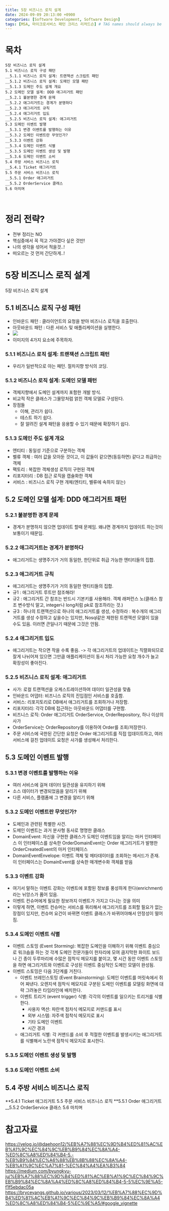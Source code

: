 ```yaml
---
title: 5장 비즈니스 로직 설계
date: 2024-09-09 20:13:00 +0900
categories: [Software Development, Software Design]
tags: [MSA, 마이크로서비스 패턴 크리스 리처드슨] # TAG names should always be lowercase
---
```


# 목차

```
5장 비즈니스 로직 설계
5.1 비즈니스 로직 구성 패턴
__5.1.1 비즈니스 로직 설계: 트랜잭션 스크립트 패턴
__5.1.2 비즈니스 로직 설계: 도메인 모델 패턴
__5.1.3 도메인 주도 설계 개요
5.2 도메인 모델 설계: DDD 애그리거트 패턴
__5.2.1 불분명한 경계 문제
__5.2.2 애그리거트는 경계가 분명하다
__5.2.3 애그리거트 규칙
__5.2.4 애그리거트 입도
__5.2.5 비즈니스 로직 설계: 애그리거트
5.3 도메인 이벤트 발행
__5.3.1 변경 이벤트를 발행하는 이유
__5.3.2 도메인 이벤트란 무엇인가?
__5.3.3 이벤트 강화
__5.3.4 도메인 이벤트 식별
__5.3.5 도메인 이벤트 생성 및 발행
__5.3.6 도메인 이벤트 소비
5.4 주방 서비스 비즈니스 로직
__5.4.1 Ticket 애그리거트
5.5 주문 서비스 비즈니스 로직
__5.5.1 Order 애그리거트
__5.5.2 OrderService 클래스
5.6 마치며



```

# 정리 전략?

- 전부 정리는 NO
- 핵심중에서 꼭 적고 가야겠다 싶은 것만!
- 나의 생각을 섞어서 적을것..!
- 떠오르는 것 먼저 간단하게..!

# 5장 비즈니스 로직 설계

5장 비즈니스 로직 설계

## 5.1 비즈니스 로직 구성 패턴

- 인바운드 패턴 : 클라이언트의 요청을 받아 비즈니스 로직을 호출한다.
- 아웃바운드 패턴 : 다른 서비스 및 애플리케이션을 실행한다.
- ![](assets/img/posts/2024-09-09-21-07-34.png)
- 이미지의 4가지 요소에 주목하자.

### 5.1.1 비즈니스 로직 설계: 트랜잭션 스크립트 패턴

- 우리가 일반적으로 아는 패턴. 절차지향 방식의 코딩.

### 5.1.2 비즈니스 로직 설계: 도메인 모델 패턴

- 객체지향에서 도메인 설계까지 포함한 개발 방식.
- 비교적 작은 클래스가 그물망처럼 얽힌 객체 모델로 구성된다.
- 장점들
  - 이해, 관리가 쉽다.
  - 테스트 하기 쉽다.
  - 잘 알려진 설계 패턴을 응용할 수 있기 때문에 확장하기 쉽다.

### 5.1.3 도메인 주도 설계 개요

- 엔티티 : 동일성 기준으로 구분하는 객체
- 벨류 객체 : 여러 값을 모아둔 것이고, 이 값들이 같으면(동등하면) 같다고 취급하는 객체
- 팩토리 : 복잡한 객체생성 로직이 구현된 객체
- 리포지터리 : DB 접근 로직을 캡슐화한 객체
- 서비스 : 비즈니스 로직 구현 개체(엔티티, 벨류에 속하지 않는)

## 5.2 도메인 모델 설계: DDD 애그리거트 패턴

### 5.2.1 불분명한 경계 문제

- 경계가 분명하지 않으면 업데이트 할때 문제임. 왜냐면 경계까지 업데이트 하는것이 보통이기 때문임.

### 5.2.2 애그리거트는 경계가 분명하다

- 애그리거트는 생명주기가 거의 동일한, 한단위로 취급 가능한 엔티티들의 집합.

### 5.2.3 애그리거트 규칙

- 애그리거트는 생명주기가 거의 동일한 엔티티들의 집합.
- 규1 : 애그리거트 루트만 참조해라!
- 규2 : 애그리거트 간 참조는 반드시 기본키를 사용해라. 객체 래퍼런스 노(클래스 참조 변수방식 말고, integer나 long처럼 pk로 참조하라는 것.)
- 규3 : 하나의 트랜잭션으로 하나의 애그리거트를 생성, 수정하라 : 복수개의 에그리거트를 생성 수정하고 싶을수는 있지만, Nosql같은 제한된 트랜잭션 모델이 있을 수도 있음. 이러면 큰일나기 때문에 그것은 안됨.

### 5.2.4 애그리거트 입도

- 애그리거트는 작으면 작을 수록 좋음. -> 각 애그리거트의 업데이트는 직렬화되므로 잘게 나뉘어져 있으면 그만큼 애플리케이션이 동시 처리 가능한 요청 개수가 늘고 확장성이 좋아진다.

### 5.2.5 비즈니스 로직 설계: 애그리거트

- 사가: 로컬 트랜잭션을 오케스트레이션하여 데이터 일관성을 맞춤
- 인바운드 어댑터: 비즈니스 로직의 진입점인 서비스를 호출함.
- 서비스: 리포지토리로 DB에서 애그리거트를 조회하거나 저장함.
- 리포지터리: 각각 DB에 접근하는 아웃바운드 어댑터를 구현함.
- 비즈니스 로직: Order 애그리거트 OrderService, OrderRepository, 하나 이상의 사가
- OrderService는 OrderRepository를 이용하여 Order를 조회/저장한다.
- 주문 서비스에 국한된 간단한 요청은 Order 애그리거트를 직접 업데이트하고, 여러 서비스에 걸친 업데이트 요청은 사가를 생성해서 처리한다.

## 5.3 도메인 이벤트 발행

### 5.3.1 변경 이벤트를 발행하는 이유

- 여러 서비스에 걸쳐 데이터 일관성을 유지하기 위해
- 소스 데이터가 변경되었음을 알리기 위해
- 다른 서비스, 플램폼에 그 변경을 알리기 위해

### 5.3.2 도메인 이벤트란 무엇인가?

- 도메인과 관련된 특별한 사건.
- 도메인 이벤트는 과거 분사형 동사로 명명한 클래스
- DomainEvent: 자신을 구현한 클래스가 도메인 이벤트임을 알리는 마커 인터페이스
  이 인터페이스를 상속한 OrderDomainEvent는 Order 애그리거트가 발행한 OrderCreatedEvent의 마커 인터페이스
- DomainEventEnvelope: 이벤트 객체 및 메타데이터를 조회하는 메서드가 존재. 이 인터페이스는 DomainEvent를 상속한 매개변수화 객체를 받음

### 5.3.3 이벤트 강화

- 여기서 말하는 이벤트 강화는 이벤트에 포함된 정보를 풍성하게 한다(enrichment)라는 뉘앙스가 품어 있음.
- 이벤트 컨슈머에게 필요한 정보까지 이벤트가 가지고 다니는 것을 의미
- 이렇게 하면, 이벤트 컨슈머는 서비스를 쿼리해서 애그리거트를 조회할 필요가 없는 장점이 있지만, 컨슈머 요건이 바뀌면 이벤트 클래스가 바뀌어야해서 안정성이 떨어짐.

### 5.3.4 도메인 이벤트 식별

- 이벤트 스토밍 (Event Storming): 복잡한 도메인을 이해하기 위해 이벤트 중심으로 워크숍을 하는 것
  각계 도메인 전문가들이 한자리에 모여 큼지막한 화이트 보드나 긴 종이 두루마리에 수많은 점착식 메모지를 붙이고, 몇 시간 동안 이벤트 스토밍을 하면 애그리거트와 이벤트로 구성된 이벤트 중심적인 도메인 모델이 완성됨.
- 이벤트 스토밍은 다음 3단계를 거친다.
  - 이벤트 브레인스토밍 (Event Brainstorming): 도메인 이벤트를 머릿속에서 쥐어 짜낸다. 오렌지색 점착식 메모지로 구분된 도메인 이벤트를 모델링 화면에 대략 그려놓은 타임라인에 배치한다.
  - 이벤트 트리거 (event trigger) 식별: 각각의 이벤트를 일으키는 트리거를 식별한다.
    - 사용자 액션: 파란색 점차식 메모지로 커맨드를 표시
    - 외부 시스템: 자주색 점착식 메모지로 표시
    - 기타 도메인 이벤트
    - 시간 경과
  - 애그리거트 식별: 각 커맨드를 소비 후 적절한 이벤트를 발생시키는 애그리거트를 식별해서 노란색 점착식 메모지로 표시한다.

### 5.3.5 도메인 이벤트 생성 및 발행

### 5.3.6 도메인 이벤트 소비

## 5.4 주방 서비스 비즈니스 로직

\*\*5.4.1 Ticket 애그리거트
5.5 주문 서비스 비즈니스 로직
\*\*5.5.1 Order 애그리거트
\_\_5.5.2 OrderService 클래스
5.6 마치며

# 참고자료

https://velog.io/@daehoon12/%EB%A7%88%EC%9D%B4%ED%81%AC%EB%A1%9C%EC%84%9C%EB%B9%84%EC%8A%A4-%ED%8C%A8%ED%84%B4-5.-%EB%B9%84%EC%A6%88%EB%8B%88%EC%8A%A4-%EB%A1%9C%EC%A7%81-%EC%84%A4%EA%B3%84
https://medium.com/byungkyu-ju/%EB%A7%88%EC%9D%B4%ED%81%AC%EB%A1%9C%EC%84%9C%EB%B9%84%EC%8A%A4%ED%8C%A8%ED%84%B4-5-5%EC%9E%A5-f1f5ebdac05a
https://bryceyangs.github.io/various/2023/03/12/%EB%A7%88%EC%9D%B4%ED%81%AC%EB%A1%9C%EC%84%9C%EB%B9%84%EC%8A%A4%ED%8C%A8%ED%84%B4-5%EC%9E%A5/#google_vignette
